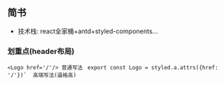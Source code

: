 ## 简书

+ 技术栈: react全家桶+antd+styled-components...


### 划重点(header布局)
```<Logo href='/'/> 普通写法```
``` export const Logo = styled.a.attrs({href: '/'})`  高端写法(逼格高)```
